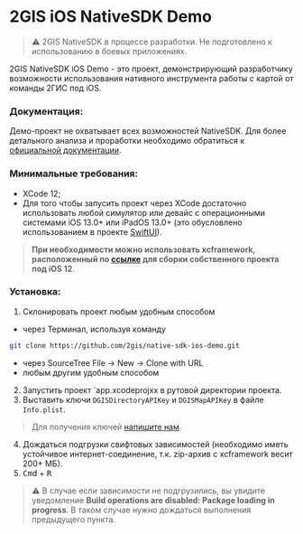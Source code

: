 # 2GIS iOS NativeSDK Demo

> ⚠️ 2GIS NativeSDK в процессе разработки. Не подготовлено к использованию в боевых приложениях.

2GIS NativeSDK iOS Demo - это проект, демонстрирующий разработчику возможности использования нативного инструмента работы с картой от команды 2ГИС под iOS.

### Документация:
Демо-проект не охватывает всех возможностей NativeSDK. Для более детального анализа и проработки необходимо обратиться к [официальной документации](https://docs-canary.2gis.com/ru/ios/native/maps/reference/Container).

### Минимальные требования:
- XCode 12;
- Для того чтобы запусить проект через XCode достаточно использовать любой симулятор или девайс с операционными системами iOS 13.0+ или iPadOS 13.0+ (это обусловлено использованием в проекте [SwiftUI](https://developer.apple.com/documentation/swiftui)).

> **При необходимости можно использовать xcframework, расположенный по [ссылке](https://github.com/2gis/native-sdk-ios-swift-package/blob/master/Package.swift) для сборки собственного проекта под iOS 12**.

### Установка:
1. Склонировать проект любым удобным способом
 - через Терминал, используя команду 
```bash 
git clone https://github.com/2gis/native-sdk-ios-demo.git
```
 - через SourceTree File -> New -> Clone with URL
 - любым другим удобным способом
2. Запустить проект `app.xcodeprojxx в рутовой директории проекта.
3. Выставить ключи `DGISDirectoryAPIKey` и `DGISMapAPIKey` в файле `Info.plist`.

> Для получения ключей [напишите нам](https://dev.2gis.ru/order/).

4. Дождаться подгрузки свифтовых зависимостей (необходимо иметь устойчивое интернет-соединение, т.к. zip-архив с xcframework весит 200+ МБ).
5. <kbd>Cmd</kbd> + <kbd>R</kbd>

> ⚠️ В случае если зависимости не подгрузились, вы увидите уведомление **Build operations are disabled: Package loading in progress**. В таком случае нужно дождаться выполнения предыдущего пункта.

